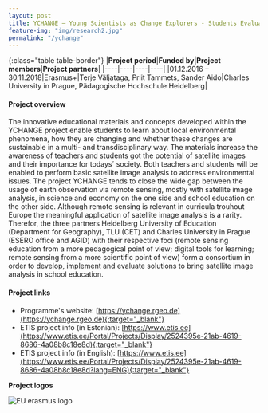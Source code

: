 ```yaml
---
layout: post
title: YCHANGE – Young Scientists as Change Explorers - Students Evaluating Environmental Change in Europe with Digital Space Technologies
feature-img: "img/research2.jpg"
permalink: "/ychange"
---
```


{:class="table table-border"}
|**Project period**|**Funded by**|**Project members**|**Project partners**|
|----|----|----|----|
|01.12.2016 – 30.11.2018|Erasmus+|Terje Väljataga, Priit Tammets, Sander Aido|Charles University in Prague, Pädagogische Hochschule Heidelberg|

#### Project overview
The innovative educational materials and concepts developed within the YCHANGE project enable students to learn about local environmental phenomena, how they are changing and whether these changes are sustainable in a multi- and transdisciplinary way. The materials increase the awareness of teachers and students got the potential of satellite images and their importance for todays´ society. Both teachers and students will be enabled to perform basic satellite image analysis to address environmental issues. The project YCHANGE tends to close the wide gap between the usage of earth observation via remote sensing, mostly with satellite image analysis, in science and economy on the one side and school education on the other side. Although remote sensing is relevant in curricula trouhout Europe the meaningful application of satellite image analysis is a rarity. Therefor, the three partners Heidelberg University of Education (Department for Geography), TLU (CET) and Charles University in Prague (ESERO office and AGID) with their respective foci (remote sensing education from a more pedagogical point of view; digital tools for learning; remote sensing from a more scientific point of view) form a consortium in order to develop, implement and evaluate solutions to bring satellite image analysis in school education.

#### Project links

- Programme's website: [https://ychange.rgeo.de](https://ychange.rgeo.de){:target="_blank"}
- ETIS project info (in Estonian): [https://www.etis.ee](https://www.etis.ee/Portal/Projects/Display/2524395e-21ab-4619-8686-4a08b8c18e8d){:target="_blank"} 
- ETIS project info (in English): [https://www.etis.ee](https://www.etis.ee/Portal/Projects/Display/2524395e-21ab-4619-8686-4a08b8c18e8d?lang=ENG){:target="_blank"} 

**Project logos**
<div> 
    <img class="img-fluid-innews" src="{{ '/img/erasmus-plus.png' | prepend: site.baseurl }}" alt="EU erasmus logo">
</div>